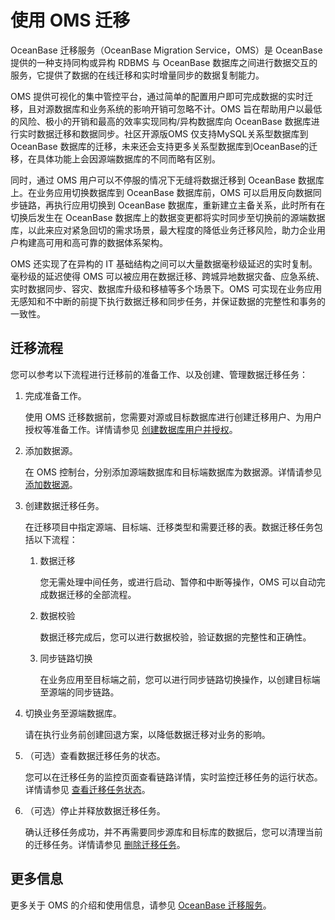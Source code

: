 使用 OMS 迁移
==============================

OceanBase 迁移服务（OceanBase Migration Service，OMS）是 OceanBase 提供的一种支持同构或异构 RDBMS 与 OceanBase 数据库之间进行数据交互的服务，它提供了数据的在线迁移和实时增量同步的数据复制能力。

OMS 提供可视化的集中管控平台，通过简单的配置用户即可完成数据的实时迁移，且对源数据库和业务系统的影响开销可忽略不计。OMS 旨在帮助用户以最低的风险、极小的开销和最高的效率实现同构/异构数据库向 OceanBase 数据库进行实时数据迁移和数据同步。社区开源版OMS 仅支持MySQL关系型数据库到 OceanBase 数据库的迁移，未来还会支持更多关系型数据库到OceanBase的迁移，在具体功能上会因源端数据库的不同而略有区别。

同时，通过 OMS 用户可以不停服的情况下无缝将数据迁移到 OceanBase 数据库上。在业务应用切换数据库到 OceanBase 数据库前，OMS 可以启用反向数据同步链路，再执行应用切换到 OceanBase 数据库，重新建立主备关系，此时所有在切换后发生在 OceanBase 数据库上的数据变更都将实时同步至切换前的源端数据库，以此来应对紧急回切的需求场景，最大程度的降低业务迁移风险，助力企业用户构建高可用和高可靠的数据体系架构。

OMS 还实现了在异构的 IT 基础结构之间可以大量数据毫秒级延迟的实时复制。毫秒级的延迟使得 OMS 可以被应用在数据迁移、跨城异地数据灾备、应急系统、实时数据同步、容灾、数据库升级和移植等多个场景下。OMS 可实现在业务应用无感知和不中断的前提下执行数据迁移和同步任务，并保证数据的完整性和事务的一致性。

迁移流程
-------------------------

您可以参考以下流程进行迁移前的准备工作、以及创建、管理数据迁移任务：

1. 完成准备工作。

   使用 OMS 迁移数据前，您需要对源或目标数据库进行创建迁移用户、为用户授权等准备工作。详情请参见 [创建数据库用户并授权](https://www.oceanbase.com/docs/oceanbase-migration-service/oms/V3.1.0/create-and-authorize-a-database-user)。

2. 添加数据源。

   在 OMS 控制台，分别添加源端数据库和目标端数据库为数据源。详情请参见 [添加数据源](https://www.oceanbase.com/docs/oceanbase-migration-service/oms/V3.1.0/add-a-mysql-data-source)。

3. 创建数据迁移任务。

   在迁移项目中指定源端、目标端、迁移类型和需要迁移的表。数据迁移任务包括以下流程：
   1. 数据迁移

      您无需处理中间任务，或进行启动、暂停和中断等操作，OMS 可以自动完成数据迁移的全部流程。

   2. 数据校验

      数据迁移完成后，您可以进行数据校验，验证数据的完整性和正确性。

   3. 同步链路切换

      在业务应用至目标端之前，您可以进行同步链路切换操作，以创建目标端至源端的同步链路。

4. 切换业务至源端数据库。

   请在执行业务前创建回退方案，以降低数据迁移对业务的影响。

5. （可选）查看数据迁移任务的状态。

   您可以在迁移任务的监控页面查看链路详情，实时监控迁移任务的运行状态。详情请参见 [查看迁移任务状态](https://www.oceanbase.com/docs/oceanbase-migration-service/oms/V3.1.0/view-the-migration-task-status)。

6. （可选）停止并释放数据迁移任务。

   确认迁移任务成功，并不再需要同步源库和目标库的数据后，您可以清理当前的迁移任务。详情请参见 [删除迁移任务](https://www.oceanbase.com/docs/oceanbase-migration-service/oms/V3.1.0/delete-a-migration-task)。

更多信息
-------------------------

更多关于 OMS 的介绍和使用信息，请参见 [OceanBase 迁移服务](https://www.oceanbase.com/docs/oceanbase-migration-service/oms/V3.1.0/what-is-oceanbase-migration-service)。

